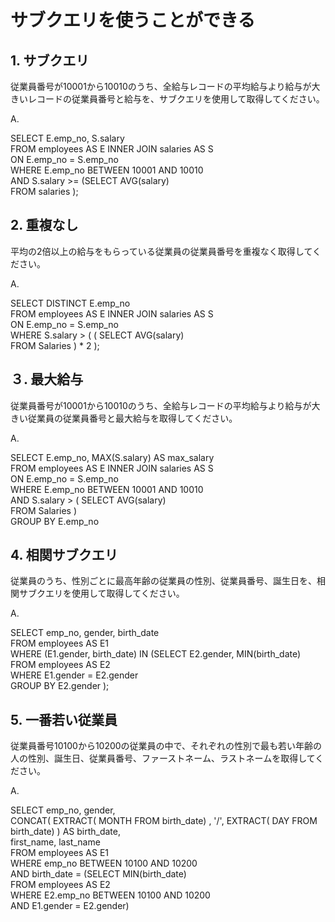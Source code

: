 # サブクエリを使うことができる

## 1. サブクエリ

従業員番号が10001から10010のうち、全給与レコードの平均給与より給与が大きいレコードの従業員番号と給与を、サブクエリを使用して取得してください。

A. 

SELECT E.emp_no, S.salary<br>
  FROM employees AS E INNER JOIN salaries AS S<br>
    ON E.emp_no = S.emp_no<br>
 WHERE E.emp_no BETWEEN 10001 AND 10010<br>
   AND S.salary >= (SELECT AVG(salary)<br>
                      FROM salaries );

## 2. 重複なし

平均の2倍以上の給与をもらっている従業員の従業員番号を重複なく取得してください。

A.

SELECT DISTINCT E.emp_no<br>
  FROM employees AS E INNER JOIN salaries AS S<br> 
    ON E.emp_no = S.emp_no<br>
 WHERE S.salary > ( ( SELECT AVG(salary)<br>
                        FROM Salaries ) * 2 );

## ３. 最大給与

従業員番号が10001から10010のうち、全給与レコードの平均給与より給与が大きい従業員の従業員番号と最大給与を取得してください。

A.

SELECT E.emp_no, MAX(S.salary) AS max_salary <br>
  FROM employees AS E INNER JOIN salaries AS S <br>
    ON E.emp_no = S.emp_no <br>
 WHERE E.emp_no BETWEEN 10001 AND 10010 <br>
   AND S.salary > ( SELECT AVG(salary) <br>
                      FROM Salaries ) <br>
 GROUP BY E.emp_no <br>

## 4. 相関サブクエリ

従業員のうち、性別ごとに最高年齢の従業員の性別、従業員番号、誕生日を、相関サブクエリを使用して取得してください。

A.

SELECT emp_no, gender, birth_date <br>
  FROM employees AS E1 <br>
 WHERE (E1.gender, birth_date) IN (SELECT E2.gender, MIN(birth_date) <br>
                                     FROM employees AS E2 <br>
                                    WHERE E1.gender = E2.gender <br>
                                    GROUP BY E2.gender ); 

## 5. 一番若い従業員

従業員番号10100から10200の従業員の中で、それぞれの性別で最も若い年齢の人の性別、誕生日、従業員番号、ファーストネーム、ラストネームを取得してください。

A.

SELECT emp_no, gender, <br>
       CONCAT( EXTRACT( MONTH  FROM birth_date) , '/',  EXTRACT( DAY  FROM birth_date) ) AS birth_date, <br>
       first_name, last_name <br> 
  FROM employees AS E1 <br>
 WHERE emp_no BETWEEN 10100 AND 10200 <br>
   AND birth_date = (SELECT MIN(birth_date) <br>
                       FROM employees AS E2 <br>
                      WHERE E2.emp_no BETWEEN 10100 AND 10200 <br>
                        AND E1.gender = E2.gender)